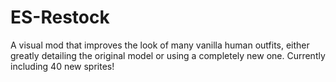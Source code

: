 # ES-Restock
A visual mod that improves the look of many vanilla human outfits, either greatly detailing the original model or using a completely new one. Currently including 40 new sprites!


